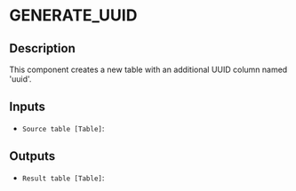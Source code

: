 
# GENERATE_UUID
## Description

 This component creates a new table with an additional UUID column named 'uuid'.
 
## Inputs
* `Source table [Table]`: 

## Outputs
* `Result table [Table]`: 
